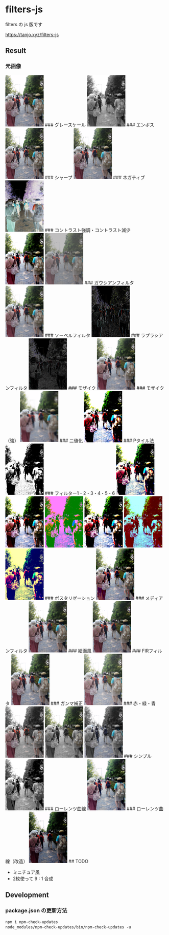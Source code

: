 # filters-js

filters の js 版です

https://tanjo.xyz/filters-js

## Result

### 元画像
<img src="resources/image.png" width="120px">
### グレースケール
<img src="resources/image-grayscale.png" width="120px">
### エンボス
<img src="resources/image-emboss.png" width="120px">
### シャープ
<img src="resources/image-sharp.png" width="120px">
### ネガティブ
<img src="resources/image-negative.png" width="120px">
### コントラスト強調・コントラスト減少
<img src="resources/image-contrast-enhancement.png" width="120px">
<img src="resources/image-contrast-reduction.png" width="120px">
### ガウシアンフィルタ
<img src="resources/image-gaussian-filter.png" width="120px">
### ソーベルフィルタ
<img src="resources/image-sobel-filter.png" width="120px">
### ラプラシアンフィルタ
<img src="resources/image-laplacian-filter.png" width="120px">
### モザイク
<img src="resources/image-pixelization.png" width="120px">
### モザイク（強）
<img src="resources/image-pixelization-hard.png" width="120px">
### 二値化
<img src="resources/image-binarization.png" width="120px">
### Pタイル法
<img src="resources/image-percentile-method.png" width="120px">
### フィルター1・2・3・4・5・6
<img src="resources/image-filter1.png" width="120px">
<img src="resources/image-filter2.png" width="120px">
<img src="resources/image-filter3.png" width="120px">
<img src="resources/image-filter4.png" width="120px">
<img src="resources/image-filter5.png" width="120px">
<img src="resources/image-filter6.png" width="120px">
### ポスタリゼーション
<img src="resources/image-posterization.png" width="120px">
### メディアンフィルタ
<img src="resources/image-median-filter.png" width="120px">
### 絵画風
<img src="resources/image-kaiga.png" width="120px">
### FIRフィルタ
<img src="resources/image-fir-filter.png" width="120px">
### ガンマ補正
<img src="resources/image-gamma.png" width="120px">
### 赤・緑・青
<img src="resources/image-red.png" width="120px">
<img src="resources/image-green.png" width="120px">
<img src="resources/image-blue.png" width="120px">
### シンプル
<img src="resources/image-simple.png" width="120px">
### ローレンツ曲線
<img src="resources/image-lorentz.png" width="120px">
### ローレンツ曲線（改造）
<img src="resources/image-lorentzkai.png" width="120px">
## TODO

- ミニチュア風
- 2枚使って 9 : 1 合成

## Development

### package.json の更新方法

```
npm i npm-check-updates
node_modules/npm-check-updates/bin/npm-check-updates -u
```
